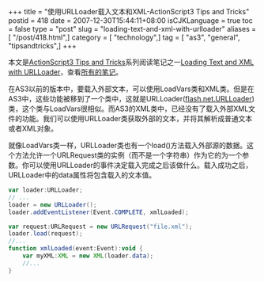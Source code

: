 +++
title = "使用URLLoader载入文本和XML-ActionScript3 Tips and Tricks"
postid = 418
date = 2007-12-30T15:44:11+08:00
isCJKLanguage = true
toc = false
type = "post"
slug = "loading-text-and-xml-with-urlloader"
aliases = [ "/post/418.html",]
category = [ "technology",]
tag = [ "as3", "general", "tipsandtricks",]
+++


本文是[ActionScript3 Tips and Tricks](http://www.kirupa.com/forum/showthread.php?t=223798)系列阅读笔记之一[Loading Text and XML with URLLoader](http://www.kirupa.com/forum/showthread.php?p=1910480#post1910480 "Loading Text and XML with URLLoader")，查看[所有的笔记](https://blog.zengrong.net/tag/tipsandtricks/)。

在AS3以前的版本中，要载入外部文本，可以使用LoadVars类和XML类。但是在AS3中，这些功能被移到了一个类中，这就是URLLoader([flash.net.URLLoader](http://livedocs.macromedia.com/flex/2/langref/flash/net/URLLoader.html))类，这个类与LoadVars很相似。而AS3的XML类中，已经没有了载入外部XML文件的功能。我们可以使用URLLoader类获取外部的文本，并将其解析成普通文本或者XML对象。

就像LoadVars类一样，URLLoader类也有一个load()方法载入外部源的数据。这个方法允许一个URLRequest类的实例（而不是一个字符串）作为它的为一个参数。你可以使用URLLoader的事件决定载入完成之后该做什么。载入成功之后，URLLoader中的data属性将包含载入的文本值。

``` ActionScript
var loader:URLLoader;
// ...
loader = new URLLoader();
loader.addEventListener(Event.COMPLETE, xmlLoaded);

var request:URLRequest = new URLRequest("file.xml");
loader.load(request);
//...
function xmlLoaded(event:Event):void {
    var myXML:XML = new XML(loader.data);
    //...
}
```
